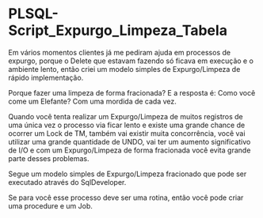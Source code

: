 # PLSQL-Script_Expurgo_Limpeza_Tabela

Em vários momentos clientes já me pediram ajuda em processos de expurgo, porque o Delete que estavam fazendo só ficava em execução e o ambiente lento, então criei um modelo simples de Expurgo/Limpeza de rápido implementação.

Porque fazer uma limpeza de forma fracionada?
E a resposta é: Como você come um Elefante? Com uma mordida de cada vez.

Quando você tenta realizar um Expurgo/Limpeza de muitos registros de uma única vez o processo via ficar lento e existe uma grande chance de ocorrer um Lock de TM, também vai existir muita concorrência, você vai utilizar uma grande quantidade de UNDO, vai ter um aumento significativo de I/O e com um Expurgo/Limpeza de forma fracionada você evita grande parte desses problemas. 

Segue um modelo simples de Expurgo/Limpeza fracionado que pode ser executado através do SqlDeveloper.

Se para você esse processo deve ser uma rotina, então você pode criar uma procedure e um Job.
